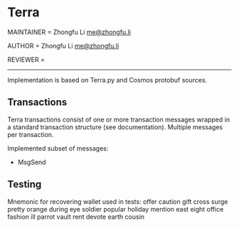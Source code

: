 # Terra

MAINTAINER = Zhongfu Li <me@zhongfu.li>

AUTHOR = Zhongfu Li <me@zhongfu.li>

REVIEWER = 

-----

Implementation is based on Terra.py and Cosmos protobuf sources.

## Transactions

Terra transactions consist of one or more transaction messages wrapped in a standard transaction structure (see documentation). Multiple messages per transaction.

Implemented subset of messages:
- MsgSend

## Testing

Mnemonic for recovering wallet used in tests:
offer caution gift cross surge pretty orange during eye soldier popular holiday mention east eight office fashion ill parrot vault rent devote earth cousin
